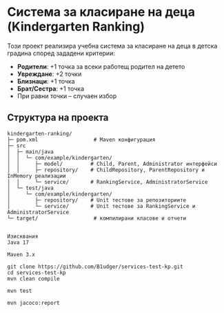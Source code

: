# Система за класиране на деца (Kindergarten Ranking)

Този проект реализира учебна система за класиране на деца в детска градина според зададени критерии:

- **Родители**: +1 точка за всеки работещ родител на детето
- **Увреждане**: +2 точки
- **Близнаци**: +1 точка
- **Брат/Сестра**: +1 точка
- При равни точки – случаен избор

## Структура на проекта

```text
kindergarten-ranking/
├─ pom.xml                  # Maven конфигурация
├─ src
│  ├─ main/java
│  │  └─ com/example/kindergarten/
│  │     ├─ model/         # Child, Parent, Administrator интерфейси
│  │     ├─ repository/    # ChildRepository, ParentRepository и InMemory реализации
│  │     └─ service/       # RankingService, AdministratorService
│  └─ test/java
│     └─ com/example/kindergarten/
│        ├─ repository/    # Unit тестове за репозиториите
│        └─ service/       # Unit тестове за RankingService и AdministratorService
└─ target/                  # компилирани класове и отчети


Изисквания
Java 17

Maven 3.x

git clone https://github.com/B1udger/services-test-kp.git
cd services-test-kp
mvn clean compile

mvn test

mvn jacoco:report



